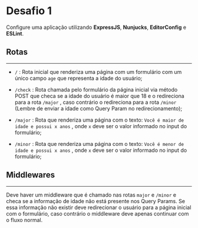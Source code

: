 # Desafio 1

Configure uma aplicação utilizando **ExpressJS**, **Nunjucks**, **EditorConfig** e **ESLint**.

## Rotas

---

- `/` : Rota inicial que renderiza uma página com um formulário com um único campo `age`
  que representa a idade do usuário;

- `/check` : Rota chamada pelo formulário da página inicial via método POST que checa se a
  idade do usuário é maior que 18 e o redireciona para a rota `/major` , caso contrário o
  redireciona para a rota `/minor` (Lembre de enviar a idade como Query Param no
  redirecionamento);

- `/major` : Rota que renderiza uma página com o texto: `Você é maior de idade e possui x anos` , onde `x` deve ser o valor informado no input do formulário;

- `/minor` : Rota que renderiza uma página com o texto: `Você é menor de idade e possui x anos` , onde `x` deve ser o valor informado no input do formulário;

## Middlewares

---

Deve haver um middleware que é chamado nas rotas `major` e `/minor` e checa se a
informação de idade não está presente nos Query Params. Se essa informação não existir deve
redirecionar o usuário para a página inicial com o formulário, caso contrário o middleware deve
apenas continuar com o fluxo normal.
